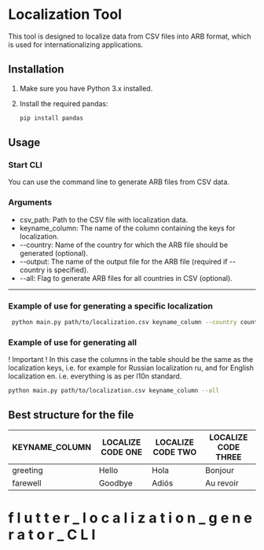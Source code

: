 
# Localization Tool

This tool is designed to localize data from CSV files into ARB format, which is used for internationalizing applications.

## Installation

1. Make sure you have Python 3.x installed.
2. Install the required pandas:

   ```bash
   pip install pandas

## Usage

### Start CLI
You can use the command line to generate ARB files from CSV data.

### Arguments
* csv_path: Path to the CSV file with localization data.
* keyname_column: The name of the column containing the keys for localization.
* --country: Name of the country for which the ARB file should be generated (optional).
* --output: The name of the output file for the ARB file (required if --country is specified).
* --all: Flag to generate ARB files for all countries in CSV (optional).


------
### Example of use for generating a specific localization
   ```bash
    python main.py path/to/localization.csv keyname_column --country country_name --output output_file_name.arb
   ```
    
### Example of use for generating all
! Important ! In this case the columns in the table should be the same as the localization keys, i.e. for example for Russian localization ru, and for English localization en. i.e. everything is as per l10n standard.

   ```bash
   python main.py path/to/localization.csv keyname_column --all
   ```

## Best structure for the file 
| KEYNAME_COLUMN | LOCALIZE CODE ONE | LOCALIZE CODE TWO | LOCALIZE CODE THREE |
|----------------|--------------------|--------------------|---------------------|
| greeting       | Hello              | Hola               | Bonjour             |
| farewell       | Goodbye            | Adiós              | Au revoir           |

#   f l u t t e r _ l o c a l i z a t i o n _ g e n e r a t o r _ C L I 
 
 
